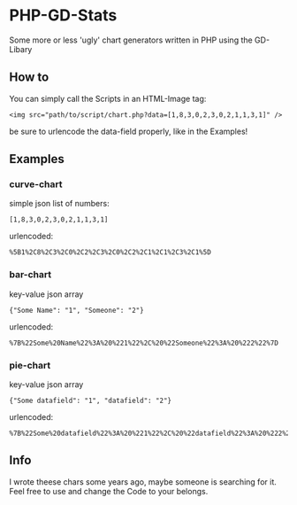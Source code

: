 # PHP-GD-Stats
Some more or less 'ugly' chart generators written in PHP using the GD-Libary

## How to
You can simply call the Scripts in an HTML-Image tag:

```
<img src="path/to/script/chart.php?data=[1,8,3,0,2,3,0,2,1,1,3,1]" />
```

be sure to urlencode the data-field properly, like in the Examples!

## Examples
### curve-chart

simple json list of numbers:
```
[1,8,3,0,2,3,0,2,1,1,3,1]
```

urlencoded:
```
%5B1%2C8%2C3%2C0%2C2%2C3%2C0%2C2%2C1%2C1%2C3%2C1%5D
```

### bar-chart

key-value json array

```
{"Some Name": "1", "Someone": "2"}
```

urlencoded:
```
%7B%22Some%20Name%22%3A%20%221%22%2C%20%22Someone%22%3A%20%222%22%7D
```

### pie-chart

key-value json array
```
{"Some datafield": "1", "datafield": "2"}
```

urlencoded:
```
%7B%22Some%20datafield%22%3A%20%221%22%2C%20%22datafield%22%3A%20%222%22%7D
```

## Info

I wrote theese chars some years ago, maybe someone is searching for it. Feel free to use and change the Code to your belongs.